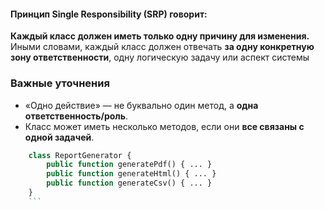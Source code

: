 #### **Принцип Single Responsibility (SRP)** говорит:
**Каждый класс должен иметь только одну причину для изменения.**  
Иными словами, каждый класс должен отвечать **за одну конкретную зону ответственности**, одну логическую задачу или аспект системы

### Важные уточнения

- «Одно действие» — не буквально один метод, а **одна ответственность/роль**.
- Класс может иметь несколько методов, если они **все связаны с одной задачей**.

```php
	class ReportGenerator {
	    public function generatePdf() { ... }
	    public function generateHtml() { ... }
	    public function generateCsv() { ... }
	}
	```

